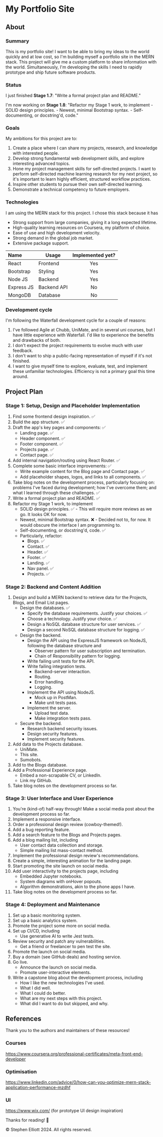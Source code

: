 # My Portfolio Site
## About
### Summary
This is my portfolio site! I want to be able to bring my ideas to the world quickly and at low cost, so I'm building myself a portfolio site in the MERN stack. This project will give me a custom platform to share information with the world. Simultaneously, I'm developing the skills I need to rapidly prototype and ship future software products.

### Status
I just finished **Stage 1.7**: "Write a formal project plan and README."

I'm now working on  **Stage 1.8**: "Refactor my Stage 1 work, to implement
    - SOLID design principles.
    - Newest, minimal Bootstrap syntax.
    - Self-documenting, or docstring'd, code."

### Goals
My ambitions for this project are to:
1. Create a place where I can share my projects, research, and knowledge with interested people.
2. Develop strong fundamental web development skills, and explore interesting advanced topics.
3. Hone my project management skills for self-directed projects. I want to perform self-directed machine learning research for my next project, so it's important to learn highly efficient, structured workflow practices.
4. Inspire other students to pursue their own self-directed learning.
5. Demonstrate a technical competency to future employers.

### Technologies
I am using the MERN stack for this project. I chose this stack because it has
- Strong support from large companies, giving it a long expected lifetime.
- High-quality learning resources on Coursera, my platform of choice.
- Ease of use and high development velocity.
- Strong demand in the global job market.
- Extensive package support.

| Name          | Usage         | Implemented yet? |
|:-             |-              |:-:    |
| React         | Frontend      | Yes   |
| Bootstrap     | Styling       | Yes   |
| Node JS       | Backend       | Yes   |
| Express JS    | Backend API   | No    |
| MongoDB       | Database      | No    |

### Development cycle
I'm following the Waterfall development cycle for a couple of reasons:
1. I've followed Agile at Chubb, UniMate, and in several uni courses, but I have little experience with Waterfall. I'd like to experience the benefits and drawbacks of both.
2. I don't expect the project requirements to evolve much with user feedback.
3. I don't want to ship a public-facing representation of myself if it's not finished.
4. I want to give myself time to explore, evaluate, test, and implement these unfamiliar technologies. Efficiency is not a primary goal this time around.

## Project Plan
### Stage 1: Setup, Design and Placeholder Implementation
1. Find some frontend design inspiration. ✅
2. Build the app structure. ✅
3. Draft the app's key pages and components: ✅
    - Landing page. ✅
    - Header component. ✅
    - Footer component. ✅
    - Projects page. ✅
    - Contact page. ✅
4. Add internal navigation/routing using React Router. ✅
5. Complete some basic interface improvements: ✅
    - Write example content for the Blog page and Contact page. ✅
    - Add placeholder shapes, logos, and links to all components. ✅
6. Take blog notes on the development process, particularly focusing on: problems I've faced during development; how I've overcome them; and what I learned through these challenges. ✅
7. Write a formal project plan and README. ✅
8. Refactor my Stage 1 work, to implement
    - SOLID design principles. ✅ - This will require more reviews as we go. It looks OK for now.
    - Newest, minimal Bootstrap syntax. ❌ - Decided not to, for now. It would obscure the interface I am programming to.
    - Self-documenting, or docstring'd, code. ✅
    - Particularly, refactor:
        - Blogs. ✅
        - Contact. ✅
        - Header. ✅
        - Footer. ✅
        - Landing. ✅
        - Nav panel. ✅
        - Projects. ✅

### Stage 2: Backend and Content Addition
1. Design and build a MERN backend to retrieve data for the Projects, Blogs, and Email List pages.
    - Design the databases. ✅
        - Specify the database requirements. Justify your choices. ✅
        - Choose a technology. Justify your choice. ✅
        - Design a NoSQL database structure for user services. ✅
        - Design a second NoSQL database structure for logging. ✅
    - Design the backend.
        - Design the API using the ExpressJS framework on NodeJS, following the database structure and
            - Observer pattern for user subscription and termination.
            - Chain of Responsibility pattern for logging.
        - Write failing unit tests for the API.
        - Write failing integration tests.
            - Backend-server interaction.
            - Routing.
            - Error handling.
            - Logging.
        - Implement the API using NodeJS.
            - Mock up in PostMan.
            - Make unit tests pass.
        - Implement the server.
            - Upload test data.
            - Make integration tests pass.
    - Secure the backend.
        - Research backend security issues.
        - Design security features.
        - Implement security features.
2. Add data to the Projects database.
    - UniMate.
    - This site.
    - Sumobots.
3. Add to the Blogs database.
4. Add a Professional Experience page.
    - Embed a non-scrapable CV, or LinkedIn.
    - Link my GitHub.
5. Take blog notes on the development process so far.

### Stage 3: User Interface and User Experience
1. You're (kind-of) half-way through! Make a social media post about the development process so far.
2. Implement a responsive interface.
3. Order a professional design review (cowboy-themed!).
4. Add a bug reporting feature.
5. Add a search feature to the Blogs and Projects pages.
6. Add a blog mailing list, including
    - User contact data collection and storage.
    - Simple mailing list mass-contact method.
7. Implement the professional design review's recommendations.
8. Create a simple, interesting animation for the landing page.
9. Start promoting the site launch on social media.
10. Add user interactivity to the projects page, including
    - Embedded Jupyter notebooks.
    - System diagrams with onHover popouts.
    - Algorithm demonstrations, akin to the phone apps I have.
11. Take blog notes on the development process so far.

### Stage 4: Deployment and Maintenance
1. Set up a basic monitoring system.
2. Set up a basic analytics system.
3. Promote the project some more on social media.
4. Set up CI/CD, including
    - Use generative AI to write Jest tests.
5. Review security and patch any vulnerabilities.
    - Get a friend or freelancer to pen test the site.
6. Promote the launch on social media.
7. Buy a domain (see GitHub deals) and hosting service.
8. Go live.
    - Announce the launch on social media.
    - Promote user-interactive elements.
9. Write a capstone blog about the development process, including
    - How I like the new technologies I've used.
    - What I did well.
    - What I could do better.
    - What are my next steps with this project.
    - What did I want to do but skipped, and why.

## References
Thank you to the authors and maintainers of these resources!

### Courses
https://www.coursera.org/professional-certificates/meta-front-end-developer

### Optimisation
https://www.linkedin.com/advice/0/how-can-you-optimize-mern-stack-application-performance-mzdhf

### UI
https://www.wix.com/ (for prototype UI design inspiration)



Thanks for reading! 🤠

©️ Stephen Elliott 2024. All rights reserved.
